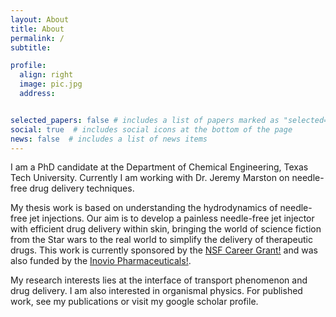 ```yaml
---
layout: About
title: About
permalink: / 
subtitle:   

profile:
  align: right
  image: pic.jpg
  address:  


selected_papers: false # includes a list of papers marked as "selected={true}"
social: true  # includes social icons at the bottom of the page
news: false  # includes a list of news items
---
```


I am a PhD candidate at the Department of Chemical Engineering, Texas Tech University. Currently I am working with Dr. Jeremy Marston on needle-free drug delivery techniques. 

My thesis work is based on understanding the hydrodynamics of needle-free jet injections. Our aim is to develop a painless needle-free jet injector with efficient drug delivery within skin, bringing the world of science fiction from the Star wars to the real world to simplify the delivery of therapeutic drugs. This work is currently sponsored by the <a href="https://www.nsf.gov/awardsearch/showAward?AWD_ID=1749382">NSF Career Grant!</a> and was also funded by the <a href="https://www.inovio.com">Inovio Pharmaceuticals!</a>.

My research interests lies at the interface of transport phenomenon and drug delivery. I am also interested in organismal physics. For published work, see my publications or visit my google scholar profile.

[//]: # ( Write your biography here. Tell the world about yourself. Link to your favorite [subreddit]http://reddit.com. You can put a picture in, too. The code is )
